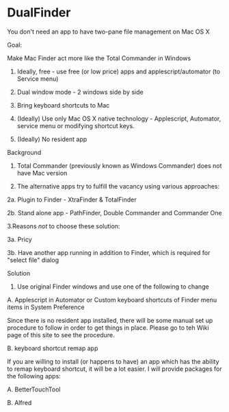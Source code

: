 # DualFinder
You don't need an app to have two-pane file management on Mac OS X

Goal: 

Make Mac Finder act more like the Total Commander in Windows
	
1. Ideally, free - use free (or low price) apps and applescript/automator  (to Service menu) 

2. Dual window mode - 2 windows side by side

3. Bring keyboard shortcuts to Mac

4. (Ideally) Use only Mac OS X native technology - Applescript, Automator, service menu or modifying shortcut keys.

5. (Ideally) No resident app

Background

1. Total Commander (previously known as Windows Commander) does not have Mac version

2. The alternative apps try to fulfill the vacancy using various approaches:

2a. Plugin to Finder - XtraFinder & TotalFinder

2b. Stand alone app - PathFinder, Double Commander and Commander One

3.Reasons *not* to choose these solution:

3a. Pricy

3b. Have another app running in addition to Finder, which is required for "select file" dialog 

Solution

1. Use original Finder windows and use one of the following to change

A. Applescript in Automator or Custom keyboard shortcuts of Finder menu items in System Preference

Since there is no resident app installed, there will be some manual set up procedure to follow in order to get things in place. Please go to teh Wiki page of this site to see the procedure.

B. keyboard shortcut remap app

If you are willing to install (or happens to have) an app which has the ability to remap keyboard shortcut, it will be a lot easier. I will provide packages for the following apps:

A. BetterTouchTool

B. Alfred
